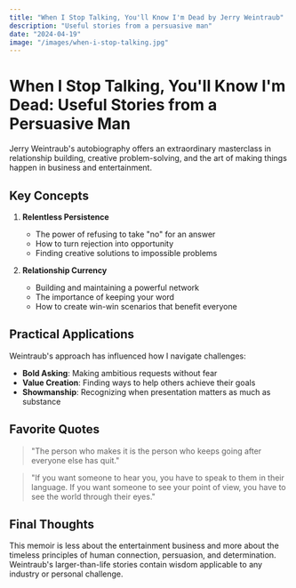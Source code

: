```yaml
---
title: "When I Stop Talking, You'll Know I'm Dead by Jerry Weintraub"
description: "Useful stories from a persuasive man"
date: "2024-04-19"
image: "/images/when-i-stop-talking.jpg"
---
```


# When I Stop Talking, You'll Know I'm Dead: Useful Stories from a Persuasive Man

Jerry Weintraub's autobiography offers an extraordinary masterclass in relationship building, creative problem-solving, and the art of making things happen in business and entertainment.

## Key Concepts

1. **Relentless Persistence**
   - The power of refusing to take "no" for an answer
   - How to turn rejection into opportunity
   - Finding creative solutions to impossible problems

2. **Relationship Currency**
   - Building and maintaining a powerful network
   - The importance of keeping your word
   - How to create win-win scenarios that benefit everyone

## Practical Applications

Weintraub's approach has influenced how I navigate challenges:

- **Bold Asking**: Making ambitious requests without fear
- **Value Creation**: Finding ways to help others achieve their goals
- **Showmanship**: Recognizing when presentation matters as much as substance

## Favorite Quotes

> "The person who makes it is the person who keeps going after everyone else has quit."

> "If you want someone to hear you, you have to speak to them in their language. If you want someone to see your point of view, you have to see the world through their eyes."

## Final Thoughts

This memoir is less about the entertainment business and more about the timeless principles of human connection, persuasion, and determination. Weintraub's larger-than-life stories contain wisdom applicable to any industry or personal challenge. 